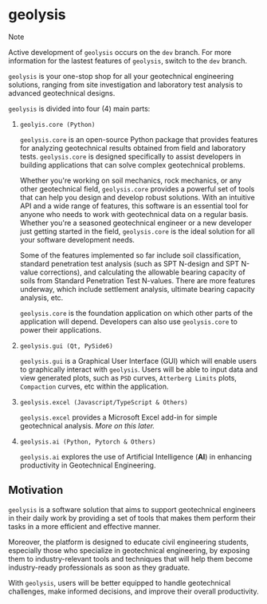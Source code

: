 # geolysis

> [!NOTE]
> Active development of `geolysis` occurs on the `dev` branch. For more
> information for the lastest features of `geolysis`, switch to the
> `dev` branch.

`geolysis` is your one-stop shop for all your geotechnical engineering
solutions, ranging from site investigation and laboratory test analysis
to advanced geotechnical designs.

`geolysis` is divided into four (4) main parts:

1. `geolyis.core (Python)`

   `geolysis.core` is an open-source Python package that provides features for
   analyzing geotechnical results obtained from field and laboratory tests.
   `geolysis.core` is designed specifically to assist developers in building
   applications that can solve complex geotechnical problems.

   Whether you're working on soil mechanics, rock mechanics, or any other
   geotechnical field, `geolysis.core` provides a powerful set of tools that can
   help you design and develop robust solutions. With an intuitive API and a
   wide range of features, this software is an essential tool for anyone who
   needs to work with geotechnical data on a regular basis. Whether you're a
   seasoned geotechnical engineer or a new developer just getting started in the
   field, `geolysis.core` is the ideal solution for all your software
   development needs.

   Some of the features implemented so far include soil classification, standard
   penetration test analysis (such as SPT N-design and SPT N-value corrections),
   and calculating the allowable bearing capacity of soils from Standard
   Penetration Test N-values. There are more features underway, which include
   settlement analysis, ultimate bearing capacity analysis, etc.

   `geolysis.core` is the foundation application on which other parts of the
   application will depend. Developers can also use `geolysis.core` to power
   their applications.

1. `geolysis.gui (Qt, PySide6)`

   `geolysis.gui` is a Graphical User Interface (GUI) which will enable users to
   graphically interact with `geolysis`. Users will be able to input data and
   view generated plots, such as `PSD` curves, `Atterberg Limits` plots,
   `Compaction` curves, etc within the application.

1. `geolysis.excel (Javascript/TypeScript & Others)`

   `geolysis.excel` provides a Microsoft Excel add-in for simple geotechnical
   analysis. _More on this later._

1. `geolysis.ai (Python, Pytorch & Others)`

   `geolysis.ai` explores the use of Artificial Intelligence (**AI**) in
   enhancing productivity in Geotechnical Engineering.

## Motivation

`geolysis` is a software solution that aims to support geotechnical engineers in
their daily work by providing a set of tools that makes them perform their tasks
in a more efficient and effective manner.

Moreover, the platform is designed to educate civil engineering students,
especially those who specialize in geotechnical engineering, by exposing them to
industry-relevant tools and techniques that will help them become industry-ready
professionals as soon as they graduate.

With `geolysis`, users will be better equipped to handle geotechnical
challenges, make informed decisions, and improve their overall productivity.

<!-- See the [Quick start section] of the docs for more examples. -->
